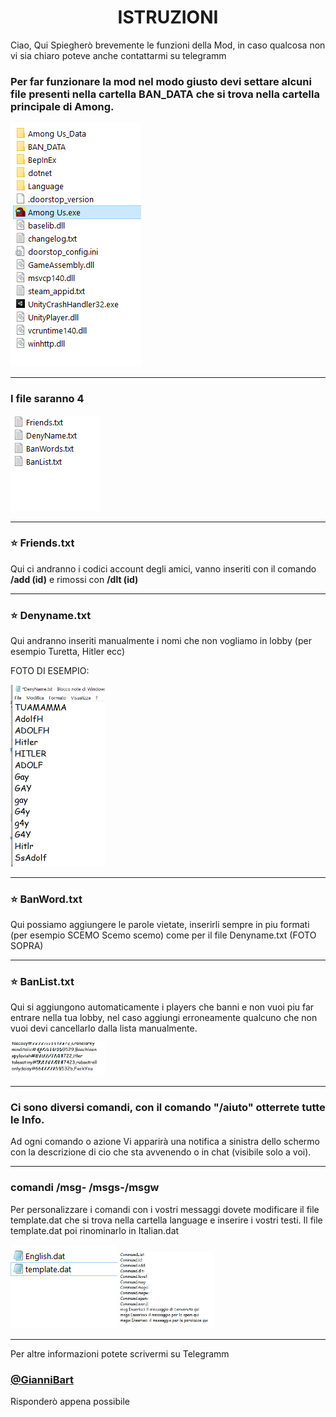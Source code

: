<h1 align="center">ISTRUZIONI</h1>

Ciao, Qui Spiegherò brevemente le funzioni della Mod, in caso qualcosa non vi sia chiaro poteve anche contattarmi su telegramm

### Per far funzionare la mod nel modo giusto devi settare alcuni file presenti nella cartella BAN_DATA che si trova nella cartella principale di Among.

<img src="/Istruzioni/Italiano/Among Folder.PNG">

---

### I file saranno 4
<img src="/Istruzioni/Italiano/BAN_DATA Folder.PNG"/>

---

### :star: Friends.txt 
Qui ci andranno i codici account degli amici, vanno inseriti con il comando **/add (id)** e rimossi con **/dlt (id)**

---

### :star: Denyname.txt 
Qui andranno inseriti manualmente i nomi che non vogliamo in lobby (per esempio Turetta, Hitler ecc)

FOTO DI ESEMPIO:

<img src="/Istruzioni/Italiano/Denyname.PNG" width="30%"  /> 

---

### :star: BanWord.txt 
Qui possiamo aggiungere le parole vietate, inserirli sempre in piu formati (per esempio SCEMO Scemo scemo) come per il file Denyname.txt (FOTO SOPRA)

---

### :star: BanList.txt 
Qui si aggiungono automaticamente i players che banni e non vuoi piu far entrare nella tua lobby, nel caso aggiungi erroneamente qualcuno che non vuoi devi cancellarlo dalla lista manualmente.

<img src="/Istruzioni/Italiano/BanList.PNG" width="30%"  /> 

---

### Ci sono diversi comandi, con il comando **"/aiuto"** otterrete tutte le Info.
Ad ogni comando o azione Vi apparirà una notifica a sinistra dello schermo con la descrizione di cio che sta avvenendo o in chat (visibile solo a voi).

---

### comandi /msg- /msgs-/msgw
Per personalizzare i comandi con i vostri messaggi dovete modificare il file template.dat che si trova nella cartella language e inserire i vostri testi.
Il file template.dat poi rinominarlo in Italian.dat

<img src="/Istruzioni/Italiano/Language Folder.PNG" /> 


<img src="/Istruzioni/Italiano/Italian_dat example.PNG" width="30%"  /> 

---

Per altre informazioni potete scrivermi su Telegramm
### [@GianniBart](https://t.me/Giannibart)
Risponderò appena possibile
